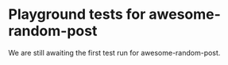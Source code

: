 # Playground tests for awesome-random-post
We are still awaiting the first test run for awesome-random-post.
